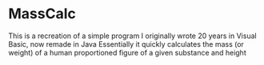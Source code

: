 # MassCalc
This is a recreation of a simple program I originally wrote 20 years in Visual Basic, now remade in Java
Essentially it quickly calculates the mass (or weight) of a human proportioned figure of a given substance and height
